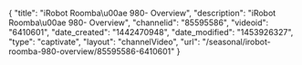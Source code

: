 {
    "title": "iRobot Roomba\u00ae 980- Overview",
    "description": "iRobot Roomba\u00ae 980- Overview",
    "channelid": "85595586",
    "videoid": "6410601",
    "date_created": "1442470948",
    "date_modified": "1453926327",
    "type": "captivate",
    "layout": "channelVideo",
    "url": "\/seasonal\/irobot-roomba-980-overview\/85595586-6410601"
}